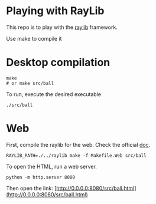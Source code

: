 # Playing with RayLib

This repo is to play with the [raylib](https://www.raylib.com/) framework.

Use make to compile it

# Desktop compilation
```
make
# or make src/ball
```

To run, execute the desired executable
```
./src/ball
```

# Web

First, compile the raylib for the web. Check the official [doc](https://github.com/raysan5/raylib/wiki/Working-for-Web-(HTML5)).

```
RAYLIB_PATH=./../raylib make -f Makefile.Web src/ball
```

To open the HTML, run a web server.
```
python -m http.server 8080
```

Then open the link: [http://0.0.0.0:8080/src/ball.html](http://0.0.0.0:8080/src/ball.html)
